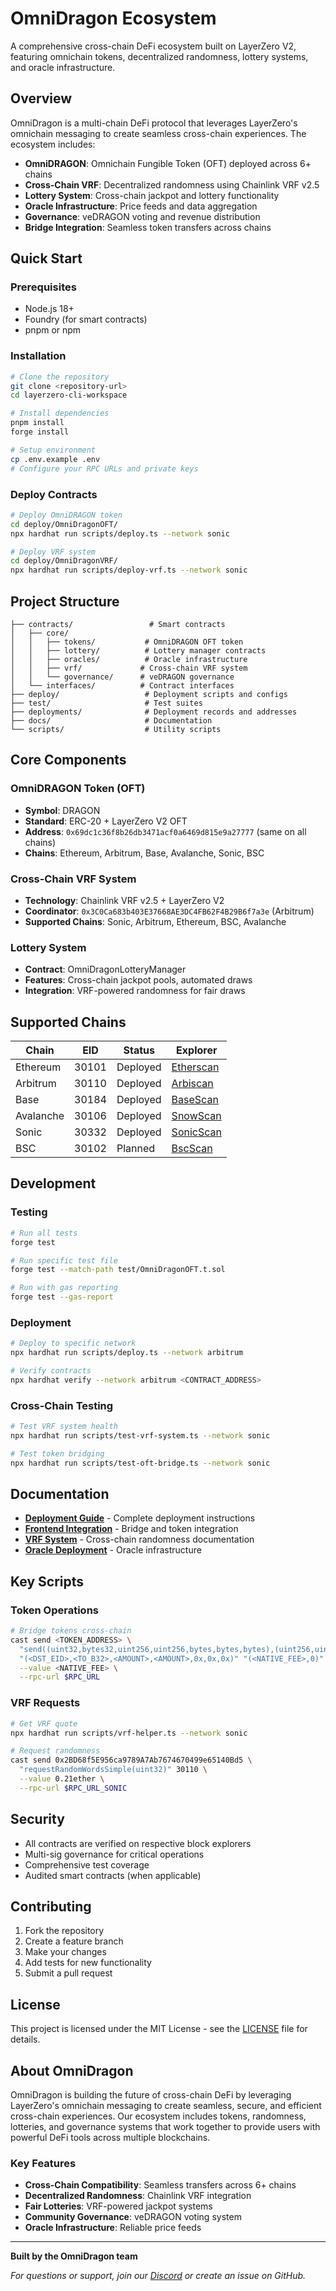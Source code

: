 # OmniDragon Ecosystem

A comprehensive cross-chain DeFi ecosystem built on LayerZero V2, featuring omnichain tokens, decentralized randomness, lottery systems, and oracle infrastructure.

## Overview

OmniDragon is a multi-chain DeFi protocol that leverages LayerZero's omnichain messaging to create seamless cross-chain experiences. The ecosystem includes:

- **OmniDRAGON**: Omnichain Fungible Token (OFT) deployed across 6+ chains
- **Cross-Chain VRF**: Decentralized randomness using Chainlink VRF v2.5
- **Lottery System**: Cross-chain jackpot and lottery functionality
- **Oracle Infrastructure**: Price feeds and data aggregation
- **Governance**: veDRAGON voting and revenue distribution
- **Bridge Integration**: Seamless token transfers across chains

## Quick Start

### Prerequisites
- Node.js 18+
- Foundry (for smart contracts)
- pnpm or npm

### Installation
```bash
# Clone the repository
git clone <repository-url>
cd layerzero-cli-workspace

# Install dependencies
pnpm install
forge install

# Setup environment
cp .env.example .env
# Configure your RPC URLs and private keys
```

### Deploy Contracts
```bash
# Deploy OmniDRAGON token
cd deploy/OmniDragonOFT/
npx hardhat run scripts/deploy.ts --network sonic

# Deploy VRF system
cd deploy/OmniDragonVRF/
npx hardhat run scripts/deploy-vrf.ts --network sonic
```

## Project Structure

```
├── contracts/                 # Smart contracts
│   ├── core/
│   │   ├── tokens/           # OmniDRAGON OFT token
│   │   ├── lottery/          # Lottery manager contracts
│   │   ├── oracles/          # Oracle infrastructure
│   │   ├── vrf/             # Cross-chain VRF system
│   │   └── governance/      # veDRAGON governance
│   └── interfaces/          # Contract interfaces
├── deploy/                   # Deployment scripts and configs
├── test/                     # Test suites
├── deployments/              # Deployment records and addresses
├── docs/                     # Documentation
└── scripts/                  # Utility scripts
```

## Core Components

### OmniDRAGON Token (OFT)
- **Symbol**: DRAGON
- **Standard**: ERC-20 + LayerZero V2 OFT
- **Address**: `0x69dc1c36f8b26db3471acf0a6469d815e9a27777` (same on all chains)
- **Chains**: Ethereum, Arbitrum, Base, Avalanche, Sonic, BSC

### Cross-Chain VRF System
- **Technology**: Chainlink VRF v2.5 + LayerZero V2
- **Coordinator**: `0x3C0Ca683b403E37668AE3DC4FB62F4B29B6f7a3e` (Arbitrum)
- **Supported Chains**: Sonic, Arbitrum, Ethereum, BSC, Avalanche

### Lottery System
- **Contract**: OmniDragonLotteryManager
- **Features**: Cross-chain jackpot pools, automated draws
- **Integration**: VRF-powered randomness for fair draws

## Supported Chains

| Chain | EID | Status | Explorer |
|-------|-----|--------|----------|
| Ethereum | 30101 | Deployed | [Etherscan](https://etherscan.io) |
| Arbitrum | 30110 | Deployed | [Arbiscan](https://arbiscan.io) |
| Base | 30184 | Deployed | [BaseScan](https://basescan.org) |
| Avalanche | 30106 | Deployed | [SnowScan](https://snowscan.xyz) |
| Sonic | 30332 | Deployed | [SonicScan](https://sonicscan.org) |
| BSC | 30102 | Planned | [BscScan](https://bscscan.com) |

## Development

### Testing
```bash
# Run all tests
forge test

# Run specific test file
forge test --match-path test/OmniDragonOFT.t.sol

# Run with gas reporting
forge test --gas-report
```

### Deployment
```bash
# Deploy to specific network
npx hardhat run scripts/deploy.ts --network arbitrum

# Verify contracts
npx hardhat verify --network arbitrum <CONTRACT_ADDRESS>
```

### Cross-Chain Testing
```bash
# Test VRF system health
npx hardhat run scripts/test-vrf-system.ts --network sonic

# Test token bridging
npx hardhat run scripts/test-oft-bridge.ts --network sonic
```

## Documentation

- [**Deployment Guide**](./docs/DEPLOYMENT.md) - Complete deployment instructions
- [**Frontend Integration**](./docs/FRONTEND_INTEGRATION.md) - Bridge and token integration
- [**VRF System**](./deployments/README.md) - Cross-chain randomness documentation
- [**Oracle Deployment**](./docs/OMNIDRAGON_ORACLE_DEPLOYMENT_SUMMARY.md) - Oracle infrastructure

## Key Scripts

### Token Operations
```bash
# Bridge tokens cross-chain
cast send <TOKEN_ADDRESS> \
  "send((uint32,bytes32,uint256,uint256,bytes,bytes,bytes),(uint256,uint256),address)" \
  "(<DST_EID>,<TO_B32>,<AMOUNT>,<AMOUNT>,0x,0x,0x)" "(<NATIVE_FEE>,0)" <TO> \
  --value <NATIVE_FEE> \
  --rpc-url $RPC_URL
```

### VRF Requests
```bash
# Get VRF quote
npx hardhat run scripts/vrf-helper.ts --network sonic

# Request randomness
cast send 0x2BD68f5E956ca9789A7Ab7674670499e65140Bd5 \
  "requestRandomWordsSimple(uint32)" 30110 \
  --value 0.21ether \
  --rpc-url $RPC_URL_SONIC
```

## Security

- All contracts are verified on respective block explorers
- Multi-sig governance for critical operations
- Comprehensive test coverage
- Audited smart contracts (when applicable)

## Contributing

1. Fork the repository
2. Create a feature branch
3. Make your changes
4. Add tests for new functionality
5. Submit a pull request

## License

This project is licensed under the MIT License - see the [LICENSE](LICENSE) file for details.

## About OmniDragon

OmniDragon is building the future of cross-chain DeFi by leveraging LayerZero's omnichain messaging to create seamless, secure, and efficient cross-chain experiences. Our ecosystem includes tokens, randomness, lotteries, and governance systems that work together to provide users with powerful DeFi tools across multiple blockchains.

### Key Features
- **Cross-Chain Compatibility**: Seamless transfers across 6+ chains
- **Decentralized Randomness**: Chainlink VRF integration
- **Fair Lotteries**: VRF-powered jackpot systems
- **Community Governance**: veDRAGON voting system
- **Oracle Infrastructure**: Reliable price feeds

---

**Built by the OmniDragon team**

*For questions or support, join our [Discord](https://discord.gg/omnidragon) or create an issue on GitHub.*
